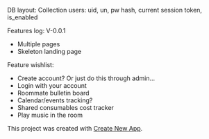 DB layout:
Collection users:
uid, un, pw hash, current session token, is_enabled

Features log:
V-0.0.1
- Multiple pages
- Skeleton landing page

Feature wishlist:
- Create account? Or just do this through admin...
- Login with your account
- Roommate bulletin board
- Calendar/events tracking?
- Shared consumables cost tracker
- Play music in the room

This project was created with [Create New App](https://github.com/qodesmith/create-new-app).
